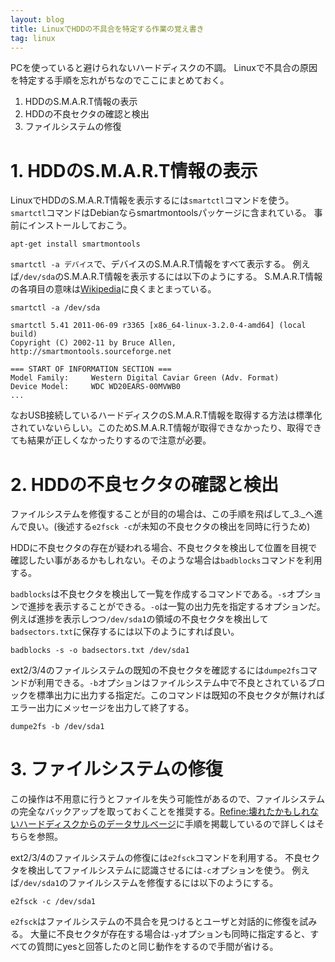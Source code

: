 ```yaml
---
layout: blog
title: LinuxでHDDの不具合を特定する作業の覚え書き
tag: linux
---
```




PCを使っていると避けられないハードディスクの不調。
Linuxで不具合の原因を特定する手順を忘れがちなのでここにまとめておく。

1. HDDのS.M.A.R.T情報の表示
2. HDDの不良セクタの確認と検出
3. ファイルシステムの修復

# 1. HDDのS.M.A.R.T情報の表示

LinuxでHDDのS.M.A.R.T情報を表示するには`smartctl`コマンドを使う。
`smartctl`コマンドはDebianならsmartmontoolsパッケージに含まれている。
事前にインストールしておこう。

~~~~
apt-get install smartmontools
~~~~

`smartctl -a デバイス`で、デバイスのS.M.A.R.T情報をすべて表示する。
例えば`/dev/sda`のS.M.A.R.T情報を表示するには以下のようにする。
S.M.A.R.T情報の各項目の意味は[Wikipedia](http://ja.wikipedia.org/wiki/Self-Monitoring,_Analysis_and_Reporting_Technology)に良くまとまっている。

~~~~
smartctl -a /dev/sda
~~~~

~~~~
smartctl 5.41 2011-06-09 r3365 [x86_64-linux-3.2.0-4-amd64] (local build)
Copyright (C) 2002-11 by Bruce Allen, http://smartmontools.sourceforge.net

=== START OF INFORMATION SECTION ===
Model Family:     Western Digital Caviar Green (Adv. Format)
Device Model:     WDC WD20EARS-00MVWB0
...
~~~~

なおUSB接続しているハードディスクのS.M.A.R.T情報を取得する方法は標準化されていないらしい。このためS.M.A.R.T情報が取得できなかったり、取得できても結果が正しくなかったりするので注意が必要。

# 2. HDDの不良セクタの確認と検出

ファイルシステムを修復することが目的の場合は、この手順を飛ばして_3._へ進んで良い。(後述する`e2fsck -c`が未知の不良セクタの検出を同時に行うため)

HDDに不良セクタの存在が疑われる場合、不良セクタを検出して位置を目視で確認したい事があるかもしれない。そのような場合は`badblocks`コマンドを利用する。

`badblocks`は不良セクタを検出して一覧を作成するコマンドである。`-s`オプションで進捗を表示することができる。`-o`は一覧の出力先を指定するオプションだ。例えば進捗を表示しつつ`/dev/sda1`の領域の不良セクタを検出して`badsectors.txt`に保存するには以下のようにすれば良い。

~~~~
badblocks -s -o badsectors.txt /dev/sda1
~~~~

ext2/3/4のファイルシステムの既知の不良セクタを確認するには`dumpe2fs`コマンドが利用できる。`-b`オプションはファイルシステム中で不良とされているブロックを標準出力に出力する指定だ。このコマンドは既知の不良セクタが無ければエラー出力にメッセージを出力して終了する。

~~~~
dumpe2fs -b /dev/sda1
~~~~

# 3. ファイルシステムの修復

この操作は不用意に行うとファイルを失う可能性があるので、ファイルシステムの完全なバックアップを取っておくことを推奨する。[Refine:壊れたかもしれないハードディスクからのデータサルベージ](/2013/12/02/hdd-salvage-by-dd.html)に手順を掲載しているので詳しくはそちらを参照。

ext2/3/4のファイルシステムの修復には`e2fsck`コマンドを利用する。
不良セクタを検出してファイルシステムに認識させるには`-c`オプションを使う。
例えば`/dev/sda1`のファイルシステムを修復するには以下のようにする。

~~~~
e2fsck -c /dev/sda1
~~~~

`e2fsck`はファイルシステムの不具合を見つけるとユーザと対話的に修復を試みる。
大量に不良セクタが存在する場合は`-y`オプションも同時に指定すると、すべての質問にyesと回答したのと同じ動作をするので手間が省ける。
